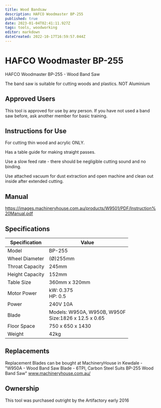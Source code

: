 ```yaml
---
title: Wood Bandsaw
description: HAFCO Woodmaster BP-255
published: true
date: 2023-01-04T02:41:11.927Z
tags: tools, woodworking
editor: markdown
dateCreated: 2022-10-17T16:59:57.044Z
---
```


# HAFCO Woodmaster BP-255

HAFCO Woodmaster BP-255 - Wood Band Saw

The band saw is suitable for cutting woods and plastics. NOT Aluminium

## Approved Users

This tool is approved for use by any person. If you have not used a band saw before, ask another member for basic training.

## Instructions for Use

For cutting thin wood and acrylic ONLY.

Has a table guide for making straight passes.

Use a slow feed rate - there should be negligible cutting sound and no binding.

Use attached vacuum for dust extraction and open machine and clean out inside after extended cutting.

## Manual

<https://images.machineryhouse.com.au/products/W9501/PDF/Instruction%20Manual.pdf>

## Specifications

| Specification   | Value                |
| --------------- | -------------------- |
| Model           | BP-255               |
| Wheel Diameter  | (Ø)255mm             |
| Throat Capacity | 245mm                |
| Height Capacity | 152mm                |
| Table Size      | 360mm x 320mm        |
| Motor Power     | kW: 0.375<br>HP: 0.5 |
| Power           | 240V 10A             |
| Blade           | Models: W950A, W950B, W950F<br>Size:1826 x 12.5 x 0.65 |
| Floor Space     | 750 x 650 x 1430     |
| Weight          | 42kg                 | 

## Replacements

Replacement Blades can be bought at MachineryHouse in Kewdale - "W950A - Wood Band Saw Blade - 6TPI, Carbon Steel Suits BP-255 Wood Band Saw" www.machineryhouse.com.au/

## Ownership

This tool was purchased outright by the Artifactory early 2016
